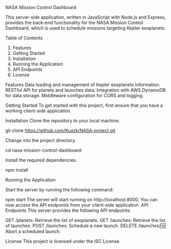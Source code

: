 NASA Mission Control Dashboard

This server-side application, written in JavaScript with Node.js and Express, provides the back-end functionality for the NASA Mission Control Dashboard, which is used to schedule missions targeting Kepler exoplanets.


Table of Contents
1. Features
2. Getting Started
3. Installation
4. Running the Application
5. API Endpoints
6. License


Features
Data loading and management of Kepler exoplanets information.
RESTful API for planets and launches data.
Integration with AWS DynamoDB for data storage.
Middleware configuration for CORS and logging.

Getting Started
To get started with this project, first ensure that you have a working client-side application.

Installation
Clone the repository to your local machine.

git clone https://github.com/Kuazk/NASA-project.git

Change into the project directory.

cd nasa-mission-control-dashboard

Install the required dependencies.

npm install


Running the Application

Start the server by running the following command:

npm start
The server will start running on http://localhost:8000. You can now access the API endpoints from your client-side application.
API Endpoints
This server provides the following API endpoints:

GET /planets: Retrieve the list of exoplanets.
GET /launches: Retrieve the list of launches.
POST /launches: Schedule a new launch.
DELETE /launches/:id: Abort a scheduled launch.


License
This project is licensed under the ISC License.




